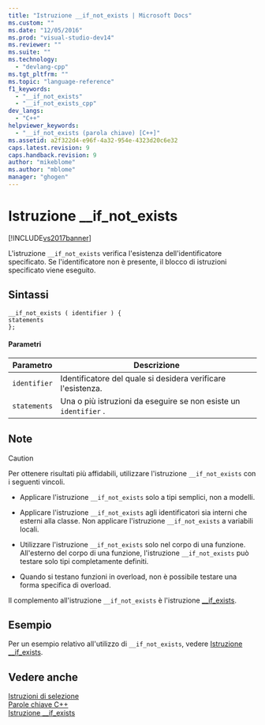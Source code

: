 ```yaml
---
title: "Istruzione __if_not_exists | Microsoft Docs"
ms.custom: ""
ms.date: "12/05/2016"
ms.prod: "visual-studio-dev14"
ms.reviewer: ""
ms.suite: ""
ms.technology: 
  - "devlang-cpp"
ms.tgt_pltfrm: ""
ms.topic: "language-reference"
f1_keywords: 
  - "__if_not_exists"
  - "__if_not_exists_cpp"
dev_langs: 
  - "C++"
helpviewer_keywords: 
  - "__if_not_exists (parola chiave) [C++]"
ms.assetid: a2f322d4-e96f-4a32-954e-4323d20c6e32
caps.latest.revision: 9
caps.handback.revision: 9
author: "mikeblome"
ms.author: "mblome"
manager: "ghogen"
---
```

# Istruzione __if_not_exists
[!INCLUDE[vs2017banner](../assembler/inline/includes/vs2017banner.md)]

L'istruzione `__if_not_exists` verifica l'esistenza dell'identificatore specificato.  Se l'identificatore non è presente, il blocco di istruzioni specificato viene eseguito.  
  
## Sintassi  
  
```  
__if_not_exists ( identifier ) {   
statements  
};  
```  
  
#### Parametri  
  
|Parametro|Descrizione|  
|---------------|-----------------|  
|`identifier`|Identificatore del quale si desidera verificare l'esistenza.|  
|`statements`|Una o più istruzioni da eseguire se non esiste un `identifier` .|  
  
## Note  
  
> [!CAUTION]
>  Per ottenere risultati più affidabili, utilizzare l'istruzione `__if_not_exists` con i seguenti vincoli.  
  
-   Applicare l'istruzione `__if_not_exists` solo a tipi semplici, non a modelli.  
  
-   Applicare l'istruzione `__if_not_exists` agli identificatori sia interni che esterni alla classe.  Non applicare l'istruzione `__if_not_exists` a variabili locali.  
  
-   Utilizzare l'istruzione `__if_not_exists` solo nel corpo di una funzione.  All'esterno del corpo di una funzione, l'istruzione `__if_not_exists` può testare solo tipi completamente definiti.  
  
-   Quando si testano funzioni in overload, non è possibile testare una forma specifica di overload.  
  
 Il complemento all'istruzione `__if_not_exists` è l'istruzione [\_\_if\_exists](../cpp/if-exists-statement.md).  
  
## Esempio  
 Per un esempio relativo all'utilizzo di `__if_not_exists`, vedere [Istruzione \_\_if\_exists](../cpp/if-exists-statement.md).  
  
## Vedere anche  
 [Istruzioni di selezione](../cpp/selection-statements-cpp.md)   
 [Parole chiave C\+\+](../cpp/keywords-cpp.md)   
 [Istruzione \_\_if\_exists](../cpp/if-exists-statement.md)